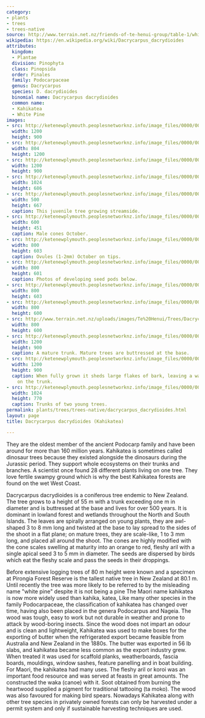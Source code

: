 ```yaml
---
category:
- plants
- trees
- trees-native
source: http://www.terrain.net.nz/friends-of-te-henui-group/table-1/white-pine.html
wikipedia: https://en.wikipedia.org/wiki/Dacrycarpus_dacrydioides
attributes:
  kingdom:
  - Plantae
  division: Pinophyta
  class: Pinopsida
  order: Pinales
  family: Podocarpaceae
  genus: Dacrycarpus
  species: D. dacrydioides
  binomial name: Dacrycarpus dacrydioides
  common name:
  - Kahikatea
  - White Pine
images:
- src: http://ketenewplymouth.peoplesnetworknz.info/image_files/0000/0009/2423/Dacrycarpus_dacrydioides__Kahikatea_White_pine_.JPG
  width: 1200
  height: 900
- src: http://ketenewplymouth.peoplesnetworknz.info/image_files/0000/0007/5374/Dacrycarpus_dacrydioides__Kahikatea__White_Pine_2.JPG
  width: 804
  height: 1200
- src: http://ketenewplymouth.peoplesnetworknz.info/image_files/0000/0009/2455/Dacrycarpus_dacrydioides__Kahikatea_White_pine_-004.JPG
  width: 1200
  height: 900
- src: http://ketenewplymouth.peoplesnetworknz.info/image_files/0000/0007/5379/Dacrycarpus_dacrydioides__Kahikatea__White_Pine.JPG
  width: 1024
  height: 686
- src: http://ketenewplymouth.peoplesnetworknz.info/image_files/0000/0000/2028/Dacrycarpus_dacrydioides_kahikatea_sm.jpg
  width: 500
  height: 667
  caption: This juvenile tree growing streamside.
- src: http://ketenewplymouth.peoplesnetworknz.info/image_files/0000/0006/5874/Dacrycarpus_dacrydioides_or_kahikatea-001.JPG
  width: 600
  height: 451
  caption: Male cones October.
- src: http://ketenewplymouth.peoplesnetworknz.info/image_files/0000/0006/5869/Dacrycarpus_dacrydioides__Kahikatea.JPG
  width: 800
  height: 603
  caption: Ovules (1-2mm) October on tips.
- src: http://ketenewplymouth.peoplesnetworknz.info/image_files/0000/0002/7094/Dacrycarpus_dacrydioides_early_seed_capsule_.JPG
  width: 800
  height: 601
  caption: Photos of developing seed pods below.
- src: http://ketenewplymouth.peoplesnetworknz.info/image_files/0000/0002/7099/Dacrycarpus_dacrydioides_early_seed_capsule_-001.JPG
  width: 800
  height: 603
- src: http://ketenewplymouth.peoplesnetworknz.info/image_files/0000/0002/7104/Dacrycarpus_dacrydioides_early_seed_capsule_-002.JPG
  width: 800
  height: 600
- src: http://www.terrain.net.nz/uploads/images/Te%20Henui/Trees/Dacrycarpus_dacrydioides%20by%20Sandy%20Austin%20whanau%20on%20Flickr.jpg
  width: 800
  height: 600
- src: http://ketenewplymouth.peoplesnetworknz.info/image_files/0000/0009/2428/Dacrycarpus_dacrydioides__Kahikatea_White_pine_-001.JPG
  width: 1200
  height: 900
  caption: A mature trunk. Mature trees are buttressed at the base.
- src: http://ketenewplymouth.peoplesnetworknz.info/image_files/0000/0009/2433/Dacrycarpus_dacrydioides__Kahikatea_White_pine_-002.JPG
  width: 1200
  height: 900
  caption: When fully grown it sheds large flakes of bark, leaving a wavy pattern
    on the trunk.
- src: http://ketenewplymouth.peoplesnetworknz.info/image_files/0000/0002/7109/White_pine__kahikatea__Dacrycarpus_dacrydioides.JPG
  width: 1024
  height: 770
  caption: Trunks of two young trees.
permalink: plants/trees/trees-native/dacrycarpus_dacrydioides.html
layout: page
title: Dacrycarpus dacrydioides (Kahikatea)

---
```

They are the oldest member of the ancient Podocarp family and have been around for more than 160 million years. Kahikatea is sometimes called dinosaur trees because they existed alongside the dinosaurs during the Jurassic period. They support whole ecosystems on their trunks and branches. A scientist once found 28 different plants living on one tree. They love fertile swampy ground which is why the best Kahikatea forests are found on the wet West Coast.

Dacrycarpus dacrydioides is a coniferous tree endemic to New Zealand. The tree grows to a height of 55 m with a trunk exceeding one m in diameter and is buttressed at the base and lives for over 500 years. It is dominant in lowland forest and wetlands throughout the North and South Islands. The leaves are spirally arranged on young plants, they are awl-shaped 3 to 8 mm long and twisted at the base to lay spread to the sides of the shoot in a flat plane; on mature trees, they are scale-like, 1 to 3 mm long, and placed all around the shoot. The cones are highly modified with the cone scales swelling at maturity into an orange to red, fleshy aril with a single apical seed 3 to 5 mm in diameter. The seeds are dispersed by birds which eat the fleshy scale and pass the seeds in their droppings.

Before extensive logging trees of 80 m height were known and a specimen at Pirongia Forest Reserve is the tallest native tree in New Zealand at 80.1 m. Until recently the tree was more likely to be referred to by the misleading name "white pine" despite it is not being a pine 
The Maori name kahikatea is now more widely used than kahika, katea, Like many other species in the family Podocarpaceae, the classification of kahikatea has changed over time, having also been placed in the genera Podocarpus and Nageia.
The wood was tough, easy to work but not durable in weather and prone to attack by wood-boring insects. Since the wood does not impart an odour and is clean and lightweight, Kahikatea was used to make boxes for the exporting of butter when the refrigerated export became feasible from Australia and New Zealand in the 1880s. The butter was exported in 56 lb slabs, and kahikatea became less common as the export industry grew. When treated it was used for scaffold planks, weatherboards, fascia boards, mouldings, window sashes, feature panelling and in boat building. 
For Maori, the kahikatea had many uses. The fleshy aril or koroi was an important food resource and was served at feasts in great amounts. The constructed the waka (canoe) with it. Soot obtained from burning the heartwood supplied a pigment for traditional tattooing (ta moko). The wood was also favoured for making bird spears.
Nowadays Kahikatea along with other tree species in privately owned forests can only be harvested under a permit system and only if sustainable harvesting techniques are used.
